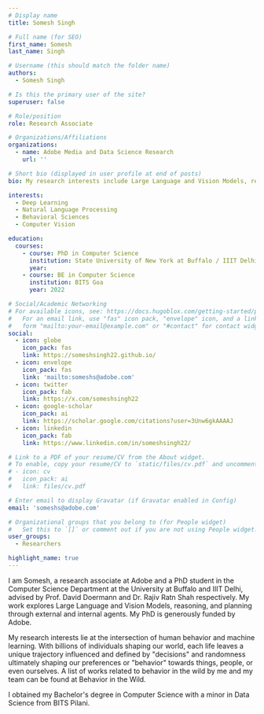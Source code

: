 ```yaml
---
# Display name
title: Somesh Singh

# Full name (for SEO)
first_name: Somesh
last_name: Singh

# Username (this should match the folder name)
authors:
  - Somesh Singh

# Is this the primary user of the site?
superuser: false

# Role/position
role: Research Associate

# Organizations/Affiliations
organizations:
  - name: Adobe Media and Data Science Research
    url: ''

# Short bio (displayed in user profile at end of posts)
bio: My research interests include Large Language and Vision Models, reasoning, planning and its intersection with human behavior.

interests:
  - Deep Learning
  - Natural Language Processing
  - Behavioral Sciences
  - Computer Vision

education:
  courses:
    - course: PhD in Computer Science
      institution: State University of New York at Buffalo / IIIT Delhi
      year:
    - course: BE in Computer Science
      institution: BITS Goa
      year: 2022

# Social/Academic Networking
# For available icons, see: https://docs.hugoblox.com/getting-started/page-builder/#icons
#   For an email link, use "fas" icon pack, "envelope" icon, and a link in the
#   form "mailto:your-email@example.com" or "#contact" for contact widget.
social:
  - icon: globe
    icon_pack: fas
    link: https://someshsingh22.github.io/
  - icon: envelope
    icon_pack: fas
    link: 'mailto:someshs@adobe.com'
  - icon: twitter
    icon_pack: fab
    link: https://x.com/someshsingh22
  - icon: google-scholar
    icon_pack: ai
    link: https://scholar.google.com/citations?user=3Unw6gkAAAAJ
  - icon: linkedin
    icon_pack: fab
    link: https://www.linkedin.com/in/someshsingh22/

# Link to a PDF of your resume/CV from the About widget.
# To enable, copy your resume/CV to `static/files/cv.pdf` and uncomment the lines below.
# - icon: cv
#   icon_pack: ai
#   link: files/cv.pdf

# Enter email to display Gravatar (if Gravatar enabled in Config)
email: 'someshs@adobe.com'

# Organizational groups that you belong to (for People widget)
#   Set this to `[]` or comment out if you are not using People widget.
user_groups:
  - Researchers

highlight_name: true
---
```


I am Somesh, a research associate at Adobe and a PhD student in the Computer Science Department at the University at Buffalo and IIIT Delhi, advised by Prof. David Doermann and Dr. Rajiv Ratn Shah respectively. My work explores Large Language and Vision Models, reasoning, and planning through external and internal agents. My PhD is generously funded by Adobe.

My research interests lie at the intersection of human behavior and machine learning. With billions of individuals shaping our world, each life leaves a unique trajectory influenced and defined by "decisions" and randomness ultimately shaping our preferences or "behavior" towards things, people, or even ourselves. A list of works related to behavior in the wild by me and my team can be found at Behavior in the Wild.

I obtained my Bachelor's degree in Computer Science with a minor in Data Science from BITS Pilani.
